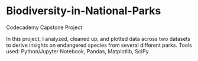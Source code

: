 # Biodiversity-in-National-Parks
 Codecademy Capstone Project

In this project, I analyzed, cleaned up, and plotted data across two datasets to derive insights on endangered species from several different parks. Tools used: Python/Jupyter Notebook, Pandas, Matplotlib, SciPy
